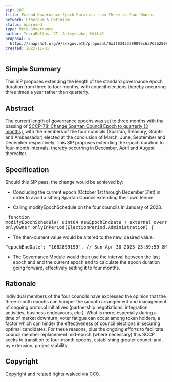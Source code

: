 ```yaml
---
sip: 287
title: Extend Governance Epoch Duration from Three to Four Months
network: Ethereum & Optimism
status: Approved
type: Meta-Governance
author: TerraBellus, CT, Artsychoke, MiLLiΞ
proposal: >-
  https://snapshot.org/#/snxgov.eth/proposal/0x3f83433389095c6a762b250869195231ce2bd1decad9d7de9f984ee8666fa9ed
created: 2022-11-01
---
```


## Simple Summary

This SIP proposes extending the length of the standard governance epoch duration from three to four months, with council elections thereby occurring three times a year rather than quarterly.

## Abstract

The current length of governance epochs was set to three months with the passing of [SCCP-78: Change Spartan Council Epoch to quarterly (3 months)](https://sips.synthetix.io/sccp/sccp-78/), with the members of the four councils (Spartan, Treasury, Grants and Ambassador) elected at the conclusion of March, June, September and December respectively. This SIP proposes extending the epoch duration to four-month intervals, thereby occurring in December, April and August thereafter.

## Specification

Should this SIP pass, the change would be achieved by:<ul><li>Concluding the current epoch (October 1st through December 31st) in order to avoid a sitting Spartan Council extending their own tenure.</li></ul></p><ul><li>Calling&nbsp;modifyEpochSchedule&nbsp;on the four councils in January of 2023.</li></ul><pre class="ql-syntax" spellcheck="false">    function modifyEpochSchedule(
        uint64 newEpochEndDate
    ) external override onlyOwner onlyInPeriod(ElectionPeriod.Administration) {
</pre><ul><li>The then-current value would be altered to the new, desired value.</li></ul><pre class="ql-syntax" spellcheck="false">    "epochEndDate": "1682899199", // Sun Apr 30 2023 23:59:59 GMT+0000
</pre>

<ul><li>The Governance Module would then use the interval between the last epoch and and the current epoch end to calculate the epoch duration going forward, effectively setting it to four months.</li></ul>

## Rationale

Individual members of the four councils have expressed the opinion that the three-month epochs can hamper the smooth arrangement and management of ongoing protocol initiatives (partnership negotiations, integration activities, business endeavours, etc.). What is more, especially during a time of market downturn, voter fatigue can occur among token holders, a factor which can hinder the effectiveness of council elections in securing optimal candidates. For these reasons, plus the ongoing efforts to facilitate council member replacement mid-epoch (where necessary) this SCCP seeks to transition to four-month epochs, establishing greater council and, by extension, project stability.

## Copyright

Copyright and related rights waived via [CC0](https://creativecommons.org/publicdomain/zero/1.0/).
